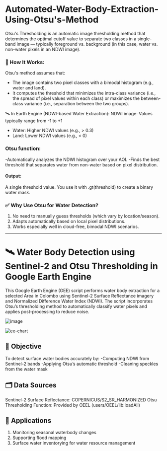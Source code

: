 # Automated-Water-Body-Extraction-Using-Otsu's-Method

Otsu's Thresholding is an automatic image thresholding method that determines the optimal cutoff value to separate two classes in a single-band image — typically foreground vs. background (in this case, water vs. non-water pixels in an NDWI image).

### 🧠 How It Works:
Otsu's method assumes that:
- The image contains two pixel classes with a bimodal histogram (e.g., water and land).
- It computes the threshold that minimizes the intra-class variance (i.e., the spread of pixel values within each class) or maximizes the between-class variance (i.e., separation between the two groups).

🛰️ In Earth Engine (NDWI-based Water Extraction):
NDWI image: Values typically range from -1 to +1

- Water: Higher NDWI values (e.g., > 0.3)
- Land: Lower NDWI values (e.g., < 0)

### Otsu function:
-Automatically analyzes the NDWI histogram over your AOI.
-Finds the best threshold that separates water from non-water based on pixel distribution.

#### Output:
A single threshold value.
You use it with .gt(threshold) to create a binary water mask.

### ✅ Why Use Otsu for Water Detection?
1. No need to manually guess thresholds (which vary by location/season).
2. Adapts automatically based on local pixel distributions.
3. Works especially well in cloud-free, bimodal NDWI scenarios.

-------------------------------------------------------------------------------------------------------------------------------------------------------------------------------------------
# 🛰️ Water Body Detection using Sentinel-2 and Otsu Thresholding in Google Earth Engine
This Google Earth Engine (GEE) script performs water body extraction for a selected Area in Colombo using Sentinel-2 Surface Reflectance imagery and Normalized Difference Water Index (NDWI). The script incorporates Otsu’s thresholding method to automatically classify water pixels and applies post-processing to reduce noise.

![image](https://github.com/user-attachments/assets/93f3ba8c-6cab-4bae-9bed-99fa8685d06c)

![ee-chart](https://github.com/user-attachments/assets/0caae038-a02f-430b-9acf-89c5fd3eda9a)

## 📌 Objective
To detect surface water bodies accurately by:
-Computing NDWI from Sentinel-2 bands
-Applying Otsu’s automatic threshold
-Cleaning speckles from the water mask

## 🗂️ Data Sources
Sentinel-2 Surface Reflectance: COPERNICUS/S2_SR_HARMONIZED
Otsu Thresholding Function: Provided by OEEL (users/OEEL/lib:loadAll)

## 🧠 Applications
1. Monitoring seasonal waterbody changes
2. Supporting flood mapping
3. Surface water inventorying for water resource management



